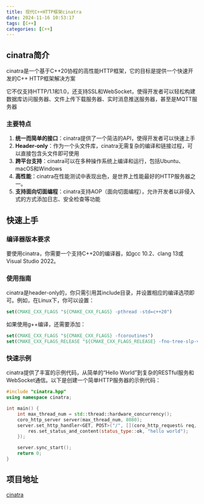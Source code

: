 ```yaml
---
title: 现代C++HTTP框架cinatra
date: 2024-11-16 10:53:17
tags: [C++]
categories: [C++]
---
```


## cinatra简介

cinatra是一个基于C++20协程的高性能HTTP框架，它的目标是提供一个快速开发的C++ HTTP框架解决方案

它不仅支持HTTP/1.1和1.0，还支持SSL和WebSocket，使得开发者可以轻松构建数据库访问服务器、文件上传下载服务器、实时消息推送服务器，甚至是MQTT服务器

### 主要特点

1. **统一而简单的接口**：cinatra提供了一个简洁的API，使得开发者可以快速上手
2. **Header-only**：作为一个头文件库，cinatra无需复杂的编译和链接过程，可以直接包含头文件即可使用
3. **跨平台支持**：cinatra可以在多种操作系统上编译和运行，包括Ubuntu、macOS和Windows
4. **高性能**：cinatra在性能测试中表现出色，是世界上性能最好的HTTP服务器之一。
5. **支持面向切面编程**：cinatra支持AOP（面向切面编程），允许开发者以非侵入式的方式添加日志、安全检查等功能

## 快速上手

### 编译器版本要求

要使用cinatra，你需要一个支持C++20的编译器，如gcc 10.2、clang 13或Visual Studio 2022。

### 使用指南

cinatra是header-only的，你只需引用其include目录，并设置相应的编译选项即可。例如，在Linux下，你可以设置：

```cmake
set(CMAKE_CXX_FLAGS "${CMAKE_CXX_FLAGS} -pthread -std=c++20")
```

如果使用g++编译，还需要添加：

```cmake
set(CMAKE_CXX_FLAGS "${CMAKE_CXX_FLAGS} -fcoroutines")
set(CMAKE_CXX_FLAGS_RELEASE "${CMAKE_CXX_FLAGS_RELEASE} -fno-tree-slp-vectorize")
```

### 快速示例

cinatra提供了丰富的示例代码，从简单的“Hello World”到复杂的RESTful服务和WebSocket通信。以下是创建一个简单HTTP服务器的示例代码：

```cpp
#include "cinatra.hpp"
using namespace cinatra;

int main() {
    int max_thread_num = std::thread::hardware_concurrency();
    coro_http_server server(max_thread_num, 8080);
    server.set_http_handler<GET, POST>("/", [](coro_http_request& req, coro_http_response& res) {
        res.set_status_and_content(status_type::ok, "hello world");
    });

    server.sync_start();
    return 0;
}
```

## 项目地址

[cinatra](https://github.com/qicosmos/cinatra)

